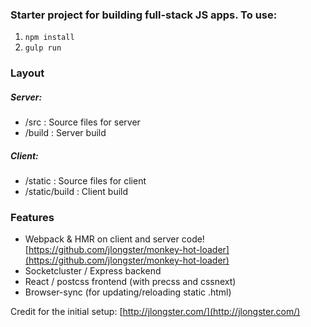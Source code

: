 
### Starter project for building full-stack JS apps. To use:

1. `npm install`
2. `gulp run`

### Layout
##### Server:
  - /src : Source files for server
  - /build : Server build

##### Client:
  - /static : Source files for client
  - /static/build : Client build

### Features
- Webpack & HMR on client and server code! [https://github.com/jlongster/monkey-hot-loader](https://github.com/jlongster/monkey-hot-loader)
- Socketcluster / Express backend
- React / postcss frontend (with precss and cssnext)
- Browser-sync (for updating/reloading static .html)

Credit for the initial setup: [http://jlongster.com/](http://jlongster.com/)
